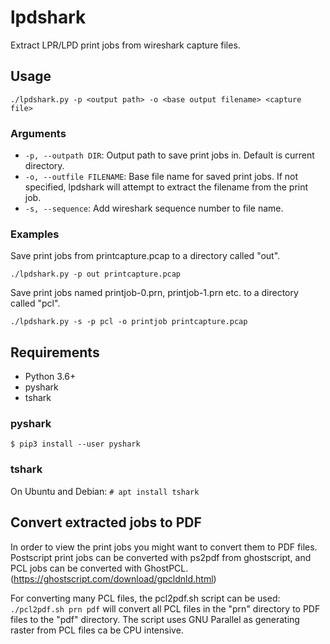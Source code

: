# lpdshark
Extract LPR/LPD print jobs from wireshark capture files.

## Usage
```
./lpdshark.py -p <output path> -o <base output filename> <capture file>
```
### Arguments
- `-p, --outpath DIR`:      Output path to save print jobs in. Default is current directory.
- `-o, --outfile FILENAME`: Base file name for saved print jobs. If not specified, lpdshark will
                            attempt to extract the filename from the print job.
- `-s, --sequence`:         Add wireshark sequence number to file name.

### Examples
Save print jobs from printcapture.pcap to a directory called "out".
```
./lpdshark.py -p out printcapture.pcap
```
Save print jobs named printjob-0.prn, printjob-1.prn etc. to a directory called "pcl". 
```
./lpdshark.py -s -p pcl -o printjob printcapture.pcap
```

## Requirements
- Python 3.6+
- pyshark
- tshark

### pyshark
`$ pip3 install --user pyshark`
### tshark
On Ubuntu and Debian:
`# apt install tshark`

## Convert extracted jobs to PDF
In order to view the print jobs you might want to convert them to PDF files. Postscript
print jobs can be converted with ps2pdf from ghostscript, and PCL jobs can be converted
with GhostPCL. (https://ghostscript.com/download/gpcldnld.html)

For converting many PCL files, the pcl2pdf.sh script can be used:
`./pcl2pdf.sh prn pdf` will convert all PCL files in the "prn" directory to PDF files to
the "pdf" directory. The script uses GNU Parallel as generating raster from PCL files ca
be CPU intensive.
